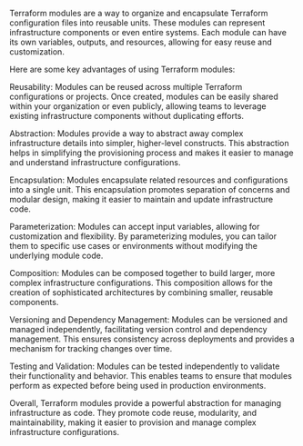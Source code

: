 
Terraform modules are a way to organize and encapsulate Terraform configuration files into reusable units. These modules can represent infrastructure components or even entire systems. Each module can have its own variables, outputs, and resources, allowing for easy reuse and customization.

Here are some key advantages of using Terraform modules:

Reusability: Modules can be reused across multiple Terraform configurations or projects. Once created, modules can be easily shared within your organization or even publicly, allowing teams to leverage existing infrastructure components without duplicating efforts.

Abstraction: Modules provide a way to abstract away complex infrastructure details into simpler, higher-level constructs. This abstraction helps in simplifying the provisioning process and makes it easier to manage and understand infrastructure configurations.

Encapsulation: Modules encapsulate related resources and configurations into a single unit. This encapsulation promotes separation of concerns and modular design, making it easier to maintain and update infrastructure code.

Parameterization: Modules can accept input variables, allowing for customization and flexibility. By parameterizing modules, you can tailor them to specific use cases or environments without modifying the underlying module code.

Composition: Modules can be composed together to build larger, more complex infrastructure configurations. This composition allows for the creation of sophisticated architectures by combining smaller, reusable components.

Versioning and Dependency Management: Modules can be versioned and managed independently, facilitating version control and dependency management. This ensures consistency across deployments and provides a mechanism for tracking changes over time.

Testing and Validation: Modules can be tested independently to validate their functionality and behavior. This enables teams to ensure that modules perform as expected before being used in production environments.

Overall, Terraform modules provide a powerful abstraction for managing infrastructure as code. They promote code reuse, modularity, and maintainability, making it easier to provision and manage complex infrastructure configurations.
